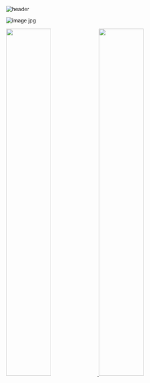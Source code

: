 ![header](https://capsule-render.vercel.app/api?type=waving&color=timeGradient&text=⛄️%20Snow%20Github&animation=fadeIn&fontSize=28&fontAlignY=35&fontAlign=50&height=150)

![image jpg](https://github.com/Snow0406/Snow0406/assets/87596507/5196def9-fb91-49fc-a44c-34952e4a661e)

<a href="s">
  <img src="https://github-readme-stats.vercel.app/api?username=Snow0406&theme=tokyonight&show_icons=true&hide_border=true&count_private=true" width="49.2%" />
  <img src="https://raw.githubusercontent.com/Snow0406/github-stats-transparent/output/generated/languages.svg" width="49.2%" /

</a>
